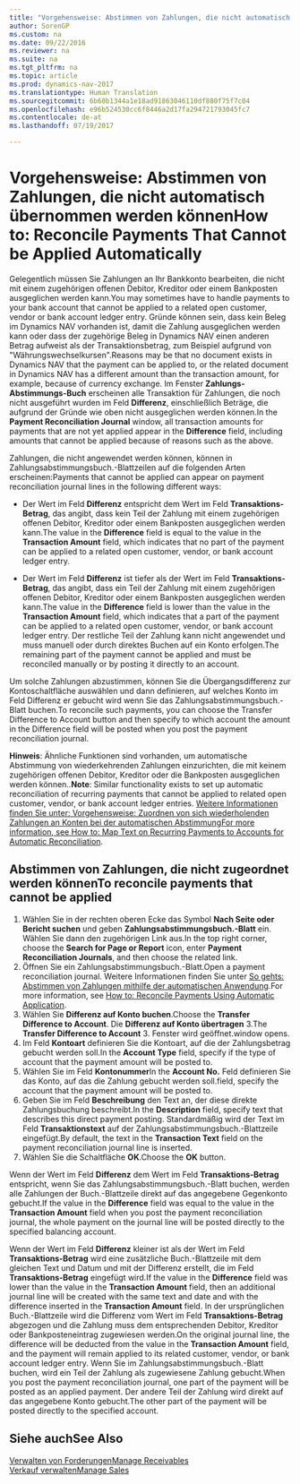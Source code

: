 ```yaml
---
title: "Vorgehensweise: Abstimmen von Zahlungen, die nicht automatisch übernommen werden können"
author: SorenGP
ms.custom: na
ms.date: 09/22/2016
ms.reviewer: na
ms.suite: na
ms.tgt_pltfrm: na
ms.topic: article
ms.prod: dynamics-nav-2017
ms.translationtype: Human Translation
ms.sourcegitcommit: 6b60b1344a1e18ad91863046110df880f75f7c04
ms.openlocfilehash: e96b524530cc6f8446a2d17fa294721793045fc7
ms.contentlocale: de-at
ms.lasthandoff: 07/19/2017

---
```


# <a name="how-to-reconcile-payments-that-cannot-be-applied-automatically"></a><span data-ttu-id="780e8-102">Vorgehensweise: Abstimmen von Zahlungen, die nicht automatisch übernommen werden können</span><span class="sxs-lookup"><span data-stu-id="780e8-102">How to: Reconcile Payments That Cannot be Applied Automatically</span></span>
<span data-ttu-id="780e8-103">Gelegentlich müssen Sie Zahlungen an Ihr Bankkonto bearbeiten, die nicht mit einem zugehörigen offenen Debitor, Kreditor oder einem Bankposten ausgeglichen werden kann.</span><span class="sxs-lookup"><span data-stu-id="780e8-103">You may sometimes have to handle payments to your bank account that cannot be applied to a related open customer, vendor or bank account ledger entry.</span></span> <span data-ttu-id="780e8-104">Gründe können sein, dass kein Beleg im Dynamics NAV vorhanden ist, damit die Zahlung ausgeglichen werden kann oder dass der zugehörige Beleg in Dynamics NAV einen anderen Betrag aufweist als der Transaktionsbetrag, zum Beispiel aufgrund von "Währungswechselkursen".</span><span class="sxs-lookup"><span data-stu-id="780e8-104">Reasons may be that no document exists in Dynamics NAV that the payment can be applied to, or the related document in Dynamics NAV has a different amount than the transaction amount, for example, because of currency exchange.</span></span> <span data-ttu-id="780e8-105">Im Fenster **Zahlungs-Abstimmungs-Buch** erscheinen alle Transaktion für Zahlungen, die noch nicht ausgeführt wurden im Feld **Differenz**, einschließlich Beträge, die aufgrund der Gründe wie oben nicht ausgeglichen werden können.</span><span class="sxs-lookup"><span data-stu-id="780e8-105">In the **Payment Reconciliation Journal** window, all transaction amounts for payments that are not yet applied appear in the **Difference** field, including amounts that cannot be applied because of reasons such as the above.</span></span>

<span data-ttu-id="780e8-106">Zahlungen, die nicht angewendet werden können, können in Zahlungsabstimmungsbuch.-Blattzeilen auf die folgenden Arten erscheinen:</span><span class="sxs-lookup"><span data-stu-id="780e8-106">Payments that cannot be applied can appear on payment reconciliation journal lines in the following different ways:</span></span>

- <span data-ttu-id="780e8-107">Der Wert im Feld **Differenz** entspricht dem Wert im Feld **Transaktions-Betrag**, das angibt, dass kein Teil der Zahlung mit einem zugehörigen offenen Debitor, Kreditor oder einem Bankposten ausgeglichen werden kann.</span><span class="sxs-lookup"><span data-stu-id="780e8-107">The value in the **Difference** field is equal to the value in the **Transaction Amount** field, which indicates that no part of the payment can be applied to a related open customer, vendor, or bank account ledger entry.</span></span>

- <span data-ttu-id="780e8-108">Der Wert im Feld **Differenz** ist tiefer als der Wert im Feld **Transaktions-Betrag**, das angibt, dass ein Teil der Zahlung mit einem zugehörigen offenen Debitor, Kreditor oder einem Bankposten ausgeglichen werden kann.</span><span class="sxs-lookup"><span data-stu-id="780e8-108">The value in the **Difference** field is lower than the value in the **Transaction Amount** field, which indicates that a part of the payment can be applied to a related open customer, vendor, or bank account ledger entry.</span></span> <span data-ttu-id="780e8-109">Der restliche Teil der Zahlung kann nicht angewendet und muss manuell oder durch direktes Buchen auf ein Konto erfolgen.</span><span class="sxs-lookup"><span data-stu-id="780e8-109">The remaining part of the payment cannot be applied and must be reconciled manually or by posting it directly to an account.</span></span>

<span data-ttu-id="780e8-110">Um solche Zahlungen abzustimmen, können Sie die Übergangsdifferenz zur Kontoschaltfläche auswählen und dann definieren, auf welches Konto im Feld Differenz er gebucht wird wenn Sie das Zahlungsabstimmungsbuch.-Blatt buchen.</span><span class="sxs-lookup"><span data-stu-id="780e8-110">To reconcile such payments, you can choose the Transfer Difference to Account button and then specify to which account the amount in the Difference field will be posted when you post the payment reconciliation journal.</span></span>

<span data-ttu-id="780e8-111">**Hinweis**: Ähnliche Funktionen sind vorhanden, um automatische Abstimmung von wiederkehrenden Zahlungen einzurichten, die mit keinem zugehörigen offenen Debitor, Kreditor oder die Bankposten ausgeglichen werden können..</span><span class="sxs-lookup"><span data-stu-id="780e8-111">**Note**: Similar functionality exists to set up automatic reconciliation of recurring payments that cannot be applied to related open customer, vendor, or bank account ledger entries.</span></span> <span data-ttu-id="780e8-112">[Weitere Informationen finden Sie unter: Vorgehensweise: Zuordnen von sich wiederholenden Zahlungen an Konten bei der automatischen Abstimmung](receivables-how-map-text-recurring-payments-accounts-auto-reconcilliation.md)</span><span class="sxs-lookup"><span data-stu-id="780e8-112">[For more information, see How to: Map Text on Recurring Payments to Accounts for Automatic Reconciliation](receivables-how-map-text-recurring-payments-accounts-auto-reconcilliation.md).</span></span>

## <a name="to-reconcile-payments-that-cannot-be-applied"></a><span data-ttu-id="780e8-113">Abstimmen von Zahlungen, die nicht zugeordnet werden können</span><span class="sxs-lookup"><span data-stu-id="780e8-113">To reconcile payments that cannot be applied</span></span>
1. <span data-ttu-id="780e8-114">Wählen Sie in der rechten oberen Ecke das Symbol **Nach Seite oder Bericht suchen** und geben **Zahlungsabstimmungsbuch.-Blatt** ein. Wählen Sie dann den zugehörigen Link aus.</span><span class="sxs-lookup"><span data-stu-id="780e8-114">In the top right corner, choose the **Search for Page or Report** icon, enter **Payment Reconciliation Journals**, and then choose the related link.</span></span>
2. <span data-ttu-id="780e8-115">Öffnen Sie ein Zahlungsabstimmungsbuch.-Blatt.</span><span class="sxs-lookup"><span data-stu-id="780e8-115">Open a payment reconciliation journal.</span></span> <span data-ttu-id="780e8-116">Weitere Informationen finden Sie unter [So gehts: Abstimmen von Zahlungen mithilfe der automatischen Anwendung](receivables-how-reconcile-payments-auto-application.md).</span><span class="sxs-lookup"><span data-stu-id="780e8-116">For more information, see [How to: Reconcile Payments Using Automatic Application](receivables-how-reconcile-payments-auto-application.md).</span></span>
3. <span data-ttu-id="780e8-117">Wählen Sie **Differenz auf Konto buchen**.</span><span class="sxs-lookup"><span data-stu-id="780e8-117">Choose the **Transfer Difference to Account**.</span></span> <span data-ttu-id="780e8-118">Die **Differenz auf Konto übertragen** 3.</span><span class="sxs-lookup"><span data-stu-id="780e8-118">The **Transfer Difference to Account** 3.</span></span> <span data-ttu-id="780e8-119">Fenster wird geöffnet.</span><span class="sxs-lookup"><span data-stu-id="780e8-119">window opens.</span></span>
4. <span data-ttu-id="780e8-120">Im Feld **Kontoart** definieren Sie die Kontoart, auf die der Zahlungsbetrag gebucht werden soll.</span><span class="sxs-lookup"><span data-stu-id="780e8-120">In the **Account Type** field, specify if the type of account that the payment amount will be posted to.</span></span>
5. <span data-ttu-id="780e8-121">Wählen Sie im Feld **Kontonummer**</span><span class="sxs-lookup"><span data-stu-id="780e8-121">In the **Account No.**</span></span> <span data-ttu-id="780e8-122">Feld definieren Sie das Konto, auf das die Zahlung gebucht werden soll.</span><span class="sxs-lookup"><span data-stu-id="780e8-122">field, specify the account that the payment amount will be posted to.</span></span>
6. <span data-ttu-id="780e8-123">Geben Sie im Feld **Beschreibung** den Text an, der diese direkte Zahlungsbuchung beschreibt.</span><span class="sxs-lookup"><span data-stu-id="780e8-123">In the **Description** field, specify text that describes this direct payment posting.</span></span> <span data-ttu-id="780e8-124">Standardmäßig wird der Text im Feld **Transaktionstext** auf der Zahlungsabstimmungsbuch.-Blattzeile eingefügt.</span><span class="sxs-lookup"><span data-stu-id="780e8-124">By default, the text in the **Transaction Text** field on the payment reconciliation journal line is inserted.</span></span>
7. <span data-ttu-id="780e8-125">Wählen Sie die Schaltfläche **OK**.</span><span class="sxs-lookup"><span data-stu-id="780e8-125">Choose the **OK** button.</span></span>

<span data-ttu-id="780e8-126">Wenn der Wert im Feld **Differenz** dem Wert im Feld **Transaktions-Betrag** entspricht, wenn Sie das Zahlungsabstimmungsbuch.-Blatt buchen, werden alle Zahlungen der Buch.-Blattzeile direkt auf das angegebene Gegenkonto gebucht.</span><span class="sxs-lookup"><span data-stu-id="780e8-126">If the value in the **Difference** field was equal to the value in the **Transaction Amount** field when you post the payment reconciliation journal, the whole payment on the journal line will be posted directly to the specified balancing account.</span></span>

<span data-ttu-id="780e8-127">Wenn der Wert im Feld **Differenz** kleiner ist als der Wert im Feld **Transaktions-Betrag** wird eine zusätzliche Buch.-Blattzeile mit dem gleichen Text und Datum und mit der Differenz erstellt, die im Feld **Transaktions-Betrag** eingefügt wird.</span><span class="sxs-lookup"><span data-stu-id="780e8-127">If the value in the **Difference** field was lower than the value in the **Transaction Amount** field, then an additional journal line will be created with the same text and date and with the difference inserted in the **Transaction Amount** field.</span></span> <span data-ttu-id="780e8-128">In der ursprünglichen Buch.-Blattzeile wird die Differenz vom Wert im Feld **Transaktions-Betrag** abgezogen und die Zahlung muss dem entsprechenden Debitor, Kreditor oder Bankposteneintrag zugewiesen werden.</span><span class="sxs-lookup"><span data-stu-id="780e8-128">On the original journal line, the difference will be deducted from the value in the **Transaction Amount** field, and the payment will remain applied to its related customer, vendor, or bank account ledger entry.</span></span> <span data-ttu-id="780e8-129">Wenn Sie im Zahlungsabstimmungsbuch.-Blatt buchen, wird ein Teil der Zahlung als zugewiesene Zahlung gebucht.</span><span class="sxs-lookup"><span data-stu-id="780e8-129">When you post the payment reconciliation journal, one part of the payment will be posted as an applied payment.</span></span> <span data-ttu-id="780e8-130">Der andere Teil der Zahlung wird direkt auf das angegebene Konto gebucht.</span><span class="sxs-lookup"><span data-stu-id="780e8-130">The other part of the payment will be posted directly to the specified account.</span></span>

## <a name="see-also"></a><span data-ttu-id="780e8-131">Siehe auch</span><span class="sxs-lookup"><span data-stu-id="780e8-131">See Also</span></span>
[<span data-ttu-id="780e8-132">Verwalten von Forderungen</span><span class="sxs-lookup"><span data-stu-id="780e8-132">Manage Receivables</span></span>](receivables-manage-receivables.md)  
[<span data-ttu-id="780e8-133">Verkauf verwalten</span><span class="sxs-lookup"><span data-stu-id="780e8-133">Manage Sales</span></span>](sales-manage-sales.md)

